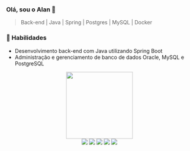 ### Olá, sou o Alan  👋

> Back-end | Java | Spring | Postgres | MySQL | Docker

<h3>🚀 Habilidades</h3>
<ul>
  <li>Desenvolvimento back-end com Java utilizando Spring Boot</li>
  <li>Administração e gerenciamento de banco de dados Oracle, MySQL e PostgreSQL</li>
</ul>


<div align="center">
  <a href="https://github.com/alantrs">
    <img height="180em" src="https://github-readme-stats.vercel.app/api?username=alantrs&show_icons=true&theme=dark&include_all_commits=true&count_private=true"/>
  </a>
  <br>
  <img src="https://img.shields.io/badge/java-%23ED8B00.svg?style=for-the-badge&logo=java&logoColor=white">
  <img src="https://img.shields.io/badge/spring-%236DB33F.svg?style=for-the-badge&logo=spring&logoColor=white">
  <img src="https://img.shields.io/badge/postgres-%23316192.svg?style=for-the-badge&logo=postgresql&logoColor=white">
  <img src="https://img.shields.io/badge/Oracle-F80000?style=for-the-badge&logo=Oracle&logoColor=white">
  <img src="https://img.shields.io/badge/MySQL-005C84?style=for-the-badge&logo=mysql&logoColor=white">
</div>


  
  
